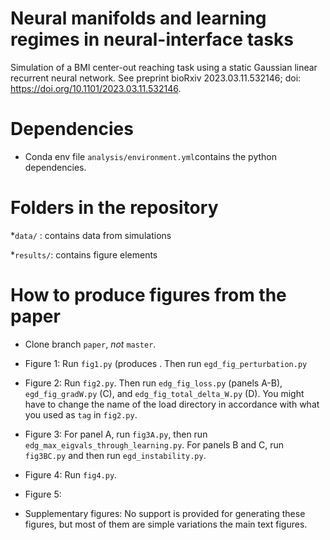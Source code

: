 # Neural manifolds and learning regimes in neural-interface tasks
Simulation of a BMI center-out reaching task using a static Gaussian linear recurrent neural network. See preprint bioRxiv 2023.03.11.532146; doi: https://doi.org/10.1101/2023.03.11.532146.

# Dependencies
* Conda env file `analysis/environment.yml`contains the python dependencies.


# Folders in the repository
*`data/` : contains data from simulations

*`results/`: contains figure elements


# How to produce figures from the paper
* Clone branch `paper`, *not* `master`.

* Figure 1: Run `fig1.py` (produces . Then run `egd_fig_perturbation.py`

* Figure 2: Run `fig2.py`. Then run `edg_fig_loss.py` (panels A-B), `egd_fig_gradW.py` (C), and `edg_fig_total_delta_W.py` (D). You might have to change the name of the load directory in accordance with what you used as `tag` in `fig2.py`.    

* Figure 3: For panel A, run `fig3A.py`, then run `edg_max_eigvals_through_learning.py`. For panels B and C, run `fig3BC.py` and then run `egd_instability.py`.

* Figure 4: Run `fig4.py`.

* Figure 5: 

* Supplementary figures: No support is provided for generating these figures, but most of them are simple variations the main text figures.